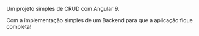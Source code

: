 Um projeto simples de CRUD com Angular 9.

Com a implementação simples de um Backend para que a aplicação fique completa!
